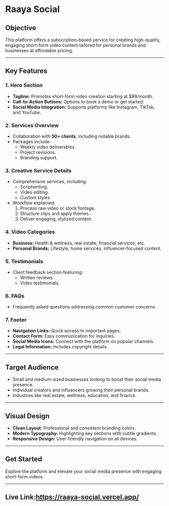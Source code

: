 # Raaya Social

## Objective
This platform offers a subscription-based service for creating high-quality, engaging short-form video content tailored for personal brands and businesses at affordable pricing.

---

## Key Features

### 1. Hero Section
- **Tagline:** Promotes short-form video creation starting at $99/month.
- **Call-to-Action Buttons:** Options to book a demo or get started.
- **Social Media Integration:** Supports platforms like Instagram, TikTok, and YouTube.

### 2. Services Overview
- Collaboration with **50+ clients**, including notable brands.
- Packages include:
  - Weekly video deliverables.
  - Project revisions.
  - Branding support.

### 3. Creative Service Details
- Comprehensive services, including:
  - Scriptwriting.
  - Video editing.
  - Custom styles.
- Workflow explained:
  1. Process raw video or stock footage.
  2. Structure clips and apply themes.
  3. Deliver engaging, stylized content.

### 4. Video Categories
- **Business:** Health & wellness, real estate, financial services, etc.
- **Personal Brands:** Lifestyle, home services, influencer-focused content.

### 5. Testimonials
- Client feedback section featuring:
  - Written reviews.
  - Video testimonials.

### 6. FAQs
- Frequently asked questions addressing common customer concerns.

### 7. Footer
- **Navigation Links:** Quick access to important pages.
- **Contact Form:** Easy communication for inquiries.
- **Social Media Icons:** Connect with the platform on popular channels.
- **Legal Information:** Includes copyright details.

---

## Target Audience
- Small and medium-sized businesses looking to boost their social media presence.
- Individual creators and influencers growing their personal brands.
- Industries like real estate, wellness, education, and finance.

---

## Visual Design
- **Clean Layout:** Professional and consistent branding colors.
- **Modern Typography:** Highlighting key sections with subtle gradients.
- **Responsive Design:** User-friendly navigation on all devices.

---

## Get Started
Explore the platform and elevate your social media presence with engaging short-form videos. 

---
## Live Link:https://raaya-social.vercel.app/

